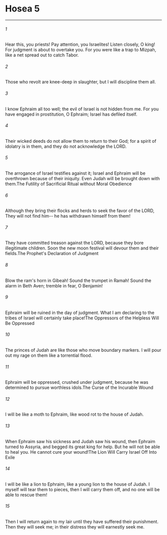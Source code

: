 # Hosea 5
***



###### 1 
Hear this, you priests! Pay attention, you Israelites! Listen closely, O king! For judgment is about to overtake you. For you were like a trap to Mizpah, like a net spread out to catch Tabor. 

###### 2 
Those who revolt are knee-deep in slaughter, but I will discipline them all. 

###### 3 
I know Ephraim all too well; the evil of Israel is not hidden from me. For you have engaged in prostitution, O Ephraim; Israel has defiled itself. 

###### 4 
Their wicked deeds do not allow them to return to their God; for a spirit of idolatry is in them, and they do not acknowledge the LORD. 

###### 5 
The arrogance of Israel testifies against it; Israel and Ephraim will be overthrown because of their iniquity. Even Judah will be brought down with them.The Futility of Sacrificial Ritual without Moral Obedience 

###### 6 
Although they bring their flocks and herds to seek the favor of the LORD, They will not find him-- he has withdrawn himself from them! 

###### 7 
They have committed treason against the LORD, because they bore illegitimate children. Soon the new moon festival will devour them and their fields.The Prophet's Declaration of Judgment 

###### 8 
Blow the ram's horn in Gibeah! Sound the trumpet in Ramah! Sound the alarm in Beth Aven; tremble in fear, O Benjamin! 

###### 9 
Ephraim will be ruined in the day of judgment. What I am declaring to the tribes of Israel will certainly take place!The Oppressors of the Helpless Will Be Oppressed 

###### 10 
The princes of Judah are like those who move boundary markers. I will pour out my rage on them like a torrential flood. 

###### 11 
Ephraim will be oppressed, crushed under judgment, because he was determined to pursue worthless idols.The Curse of the Incurable Wound 

###### 12 
I will be like a moth to Ephraim, like wood rot to the house of Judah. 

###### 13 
When Ephraim saw his sickness and Judah saw his wound, then Ephraim turned to Assyria, and begged its great king for help. But he will not be able to heal you. He cannot cure your wound!The Lion Will Carry Israel Off Into Exile 

###### 14 
I will be like a lion to Ephraim, like a young lion to the house of Judah. I myself will tear them to pieces, then I will carry them off, and no one will be able to rescue them! 

###### 15 
Then I will return again to my lair until they have suffered their punishment. Then they will seek me; in their distress they will earnestly seek me.
